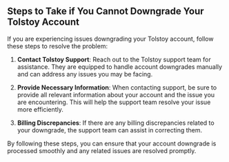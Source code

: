 ## Steps to Take if You Cannot Downgrade Your Tolstoy Account

If you are experiencing issues downgrading your Tolstoy account, follow these steps to resolve the problem:

1. **Contact Tolstoy Support**: Reach out to the Tolstoy support team for assistance. They are equipped to handle account downgrades manually and can address any issues you may be facing.

2. **Provide Necessary Information**: When contacting support, be sure to provide all relevant information about your account and the issue you are encountering. This will help the support team resolve your issue more efficiently.

3. **Billing Discrepancies**: If there are any billing discrepancies related to your downgrade, the support team can assist in correcting them.

By following these steps, you can ensure that your account downgrade is processed smoothly and any related issues are resolved promptly.